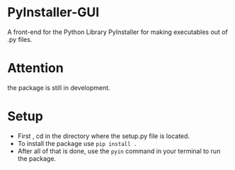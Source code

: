 # PyInstaller-GUI
A front-end for the Python Library PyInstaller for making executables out of .py files.
# Attention
the package is still in development. 
# Setup 
- First , cd in the directory where the setup.py file is located.
- To install the package use ```pip install .```
- After all of that is done, use the ```pyin``` command in your terminal to run the package.

